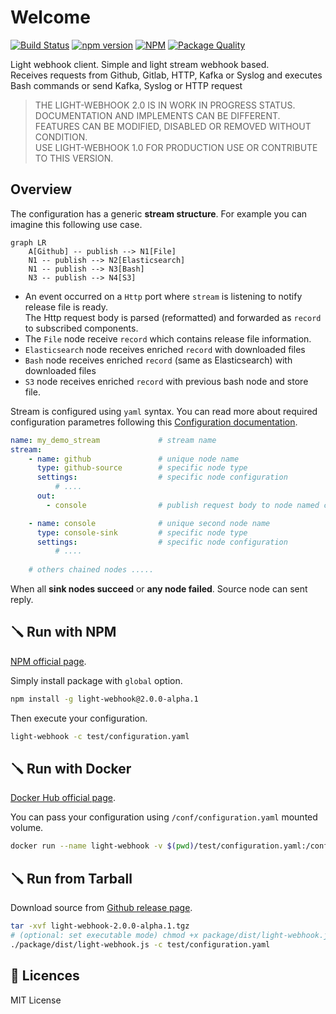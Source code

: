 # Welcome

[![Build Status](https://travis-ci.org/rpenco/light-webhook.svg?branch=master)](https://travis-ci.org/rpenco/light-webhook)
[![npm version](https://badge.fury.io/js/light-webhook.svg)](https://badge.fury.io/js/light-webhook) 
[![NPM](https://img.shields.io/npm/dt/light-webhook.svg)](https://npmjs.org/package/light-webhook) 
[![Package Quality](https://npm.packagequality.com/shield/light-webhook.png)](https://packagequality.com/#?package=light-webhook) 

Light webhook client. Simple and light stream webhook based.  
Receives requests from Github, Gitlab, HTTP, Kafka or Syslog and executes Bash commands or send Kafka, Syslog or HTTP request

> THE LIGHT-WEBHOOK 2.0 IS IN WORK IN PROGRESS STATUS. DOCUMENTATION AND IMPLEMENTS CAN BE DIFFERENT.  
> FEATURES CAN BE MODIFIED, DISABLED OR REMOVED WITHOUT CONDITION.  
> USE LIGHT-WEBHOOK 1.0 FOR PRODUCTION USE OR CONTRIBUTE TO THIS VERSION. 

## Overview

The configuration has a generic **stream structure**.
For example you can imagine this following use case.

```mermaid
graph LR
    A[Github] -- publish --> N1[File]
    N1 -- publish --> N2[Elasticsearch]
    N1 -- publish --> N3[Bash]
    N3 -- publish --> N4[S3]
```

* An event occurred on a `Http` port where `stream` is listening to notify release file is ready.  
  The Http request body is parsed (reformatted) and forwarded as `record` to subscribed components.
* The `File` node receive `record` which contains release file information.
* `Elasticsearch` node receives enriched `record` with downloaded files
* `Bash` node receives enriched `record` (same as Elasticsearch) with downloaded files
* `S3` node receives enriched `record` with previous bash node and store file. 

Stream is configured using `yaml` syntax. You can read more about required configuration parametres following this [Configuration documentation](configuration.md).

```yaml
name: my_demo_stream             # stream name
stream:                             
    - name: github               # unique node name
      type: github-source        # specific node type
      settings:                  # specific node configuration
          # ....
      out:
        - console                # publish request body to node named console 

    - name: console              # unique second node name
      type: console-sink         # specific node type
      settings:                  # specific node configuration
          # ....
      
    # others chained nodes .....
```

When all **sink nodes succeed** or **any node failed**. Source node can sent reply.


## 🪛 Run with NPM

[NPM official page](https://www.npmjs.com/package/light-webhook).

Simply install package with `global` option.

```bash
npm install -g light-webhook@2.0.0-alpha.1
```

Then execute your configuration.

```bash
light-webhook -c test/configuration.yaml
```


## 🪛 Run with Docker

[Docker Hub official page](https://hub.docker.com/r/rpenco/light-webhook).

You can pass your configuration using `/conf/configuration.yaml` mounted volume.

```bash
docker run --name light-webhook -v $(pwd)/test/configuration.yaml:/conf/configuration.yaml -p 8080:8080 rpenco/light-webhook:2.0.0-alpha.1
```

## 🪛 Run from Tarball

Download source from [Github release page](https://github.com/rpenco/light-webhook/releases).

```bash
tar -xvf light-webhook-2.0.0-alpha.1.tgz
# (optional: set executable mode) chmod +x package/dist/light-webhook.js
./package/dist/light-webhook.js -c test/configuration.yaml
```

## 📄 Licences

MIT License